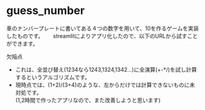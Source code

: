# guess_number
車のナンバープレートに書いてある４つの数字を用いて、10を作るゲームを実装したものです。　　
streamlitによりアプリ化したので、以下のURLから試すことができます。


欠陥点
- これは、全並び替え(1234なら1243,1324,1342...)に全演算(+-*/)を試し計算するというアルゴリズムです。
- 現時点では、(1+2)/(3+4)のような、左からだけでは計算できないものに未対処です。  
(1,2時間で作ったアプリなので、また改善しようと思います)
